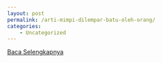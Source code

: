 ```yaml
---
layout: post
permalink: /arti-mimpi-dilempar-batu-oleh-orang/
categories:
    - Uncategorized
---
```


[Baca Selengkapnya](/02)